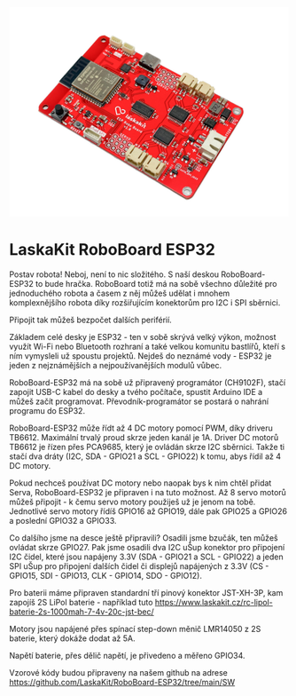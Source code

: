 ![RoboBoard-ESP32](https://github.com/LaskaKit/RoboBoard-ESP32/blob/main/img/LaskaKit-roboboard-esp32-2.jpg)

# LaskaKit RoboBoard ESP32

Postav robota! Neboj, není to nic složitého. S naší deskou RoboBoard-ESP32 to bude hračka. RoboBoard totiž má na sobě všechno důležité pro jednoduchého robota a časem z něj můžeš udělat i mnohem komplexnějšího robota díky rozšiřujícím konektorům pro I2C i SPI sběrnici. 

Připojit tak můžeš bezpočet dalších periférií. 

Základem celé desky je ESP32 - ten v sobě skrývá velký výkon, možnost využít Wi-Fi nebo Bluetooth rozhraní a také velkou komunitu bastlířů, kteří s ním vymysleli už spoustu projektů. Nejdeš do neznámé vody - ESP32 je jeden z nejznámějších a nejpoužívanějších modulů vůbec. 

RoboBoard-ESP32 má na sobě už připravený programátor (CH9102F), stačí zapojit USB-C kabel do desky a tvého počítače, spustit Arduino IDE a můžeš začít programovat. Převodník-programátor se postará o nahrání programu do ESP32. 

RoboBoard-ESP32 může řídt až 4 DC motory pomocí PWM, díky driveru TB6612. Maximální trvalý proud skrze jeden kanál je 1A. Driver DC motorů TB6612 je řízen přes PCA9685, který je ovládán skrze I2C sběrnici. Takže ti stačí dva dráty (I2C, SDA - GPIO21 a SCL - GPIO22) k tomu, abys řídil až 4 DC motory. 

Pokud nechceš používat DC motory nebo naopak bys k nim chtěl přidat Serva, RoboBoard-ESP32 je připraven i na tuto možnost. 
Až 8 servo motorů můžeš připojit - k čemu servo motory použiješ už je jenom na tobě. Jednotlivé servo motory řídíš GPIO16 až GPIO19, dále pak GPIO25 a GPIO26 a poslední GPIO32 a GPIO33. 

Co dalšího jsme na desce ještě připravili? Osadili jsme bzučák, ten můžeš ovládat skrze GPIO27. Pak jsme osadili dva I2C uŠup konektor pro připojení I2C čidel, které jsou napájeny 3.3V (SDA - GPIO21 a SCL - GPIO22) a jeden SPI uŠup pro připojení dalších čidel či displejů napájených z 3.3V (CS - GPIO15, SDI - GPIO13, CLK - GPIO14, SDO - GPIO12).

Pro baterii máme připraven standardní tří pinový konektor JST-XH-3P, kam zapojíš 2S LiPol baterie - například tuto https://www.laskakit.cz/rc-lipol-baterie-2s-1000mah-7-4v-20c-jst-bec/

Motory jsou napájené přes spínací step-down měnič LMR14050 z 2S baterie, který dokáže dodat až 5A. 

Napětí baterie, přes dělič napětí, je přivedeno a měřeno GPIO34. 

Vzorové kódy budou připraveny na našem github na adrese https://github.com/LaskaKit/RoboBoard-ESP32/tree/main/SW

